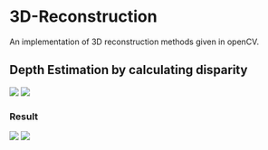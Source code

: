 # 3D-Reconstruction
An implementation of 3D reconstruction methods given in openCV.
## Depth Estimation by calculating disparity
![](“left.png”)
![]("right.png")
### Result
![]("heatmap.jpg")
![]("heatmap_3D.gif")
